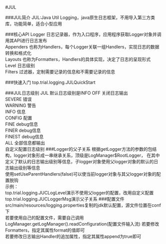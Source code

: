 #JUL

###JUL简介
   JUL:Java Util Logging，java原生日志框架，不用导入第三方类库，功能简单，适合小型应用
   
###核心API
   Logger   日志记录器，作为入口程序，应用程序获取Logger对象并调用其API进行日志发布  
   Appenders    也称为Handlers，每个Logger关联一组Handlers，实现日志的数据转换和格式化  
   Layouts  也称为Formatters，Handlers的具体实现，决定了日志的呈现形式  
   Level    日志级别  
   Filters  过滤器，定制需要记录的信息和不需要记录的信息
   
###快速入门
  top.trial.logging.JULQuickStart
  
###JUL日志级别
   JUL 默认日志级别是INFO
   OFF      关闭日志输出  
   SEVERE   错误  
   WARNING  警告  
   INFO     信息  
   CONFIG   配置  
   FINE     debug信息  
   FINER    debug信息  
   FINEST   debug信息  
   ALL      全部信息都输出  
   自定义配置日志级别
###Logger的父子关系
   根据getLogger方法的参数的包结构，logger对象形成一串继承关系，顶级是LogManager$RootLogger，
   在其中定义了默认的日志输出级别等信息，子logger对象使用父logger对象的默认的日志输出级别等信息  
   使用setUseParentHandlers(false)可以使当前logger对象与其父logger对象的配置脱钩  
   示例：  
    top.trial.logging.JUCLogLevel演示不使用父logger的配置，改用自定义配置  
    top.trial.logging.JUCLoggerMsg演示父子关系
###配置文件
   src/main/resources/logging.properties复制的jdk默认配置，源文件位置在conf下  
   若要使用自己的配置文件，需要自己调用LogManager.getLogManager().readConfiguration(配置文件输入流)
   若要修改Formatters，指定其属性format的值即可  
   若要修改日志输出Handler的追加属性，指定其属性append为true即可
    